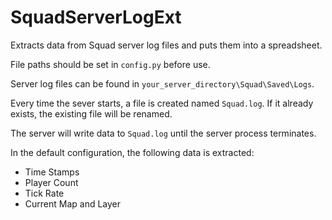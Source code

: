 # SquadServerLogExt
Extracts data from Squad server log files and puts them into a spreadsheet.

File paths should be set in `config.py` before use.

Server log files can be found in `your_server_directory\Squad\Saved\Logs`.

Every time the sever starts, a file is created named `Squad.log`. If it already exists, the existing file will be renamed.

The server will write data to `Squad.log` until the server process terminates. 

In the default configuration, the following data is extracted:
* Time Stamps
* Player Count
* Tick Rate
* Current Map and Layer
